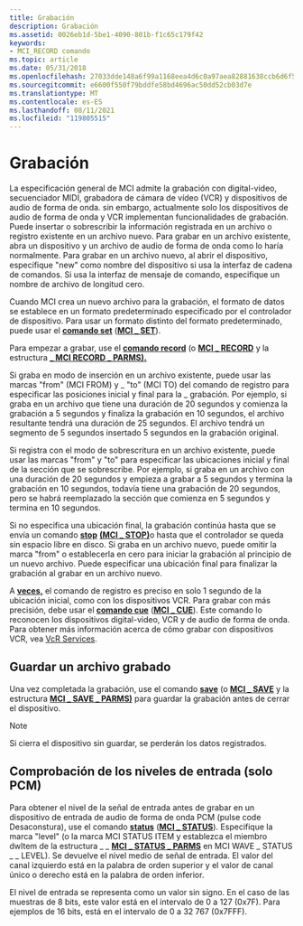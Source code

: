 ```yaml
---
title: Grabación
description: Grabación
ms.assetid: 0026eb1d-5be1-4090-801b-f1c65c179f42
keywords:
- MCI_RECORD comando
ms.topic: article
ms.date: 05/31/2018
ms.openlocfilehash: 27033dde148a6f99a1168eea4d6c0a97aea82881638ccb6d6f5535632e897148
ms.sourcegitcommit: e6600f550f79bddfe58bd4696ac50dd52cb03d7e
ms.translationtype: MT
ms.contentlocale: es-ES
ms.lasthandoff: 08/11/2021
ms.locfileid: "119805515"
---
```

# <a name="recording"></a>Grabación

La especificación general de MCI admite la grabación con digital-video, secuenciador MIDI, grabadora de cámara de vídeo (VCR) y dispositivos de audio de forma de onda. sin embargo, actualmente solo los dispositivos de audio de forma de onda y VCR implementan funcionalidades de grabación. Puede insertar o sobrescribir la información registrada en un archivo o registro existente en un archivo nuevo. Para grabar en un archivo existente, abra un dispositivo y un archivo de audio de forma de onda como lo haría normalmente. Para grabar en un archivo nuevo, al abrir el dispositivo, especifique "new" como nombre del dispositivo si usa la interfaz de cadena de comandos. Si usa la interfaz de mensaje de comando, especifique un nombre de archivo de longitud cero.

Cuando MCI crea un nuevo archivo para la grabación, el formato de datos se establece en un formato predeterminado especificado por el controlador de dispositivo. Para usar un formato distinto del formato predeterminado, puede usar el [**comando set**](set.md) ([**MCI \_ SET**](mci-set.md)).

Para empezar a grabar, use el [**comando record**](record.md) (o [**MCI \_ RECORD**](mci-record.md) y la estructura [**\_ MCI RECORD \_ PARMS).**](mci-record-parms.md)

Si graba en modo de inserción en un archivo existente, puede usar las marcas "from" (MCI FROM) y \_ "to" (MCI TO) del comando de registro para especificar las posiciones inicial y final para la \_ grabación.  Por ejemplo, si graba en un archivo que tiene una duración de 20 segundos y comienza la grabación a 5 segundos y finaliza la grabación en 10 segundos, el archivo resultante tendrá una duración de 25 segundos. El archivo tendrá un segmento de 5 segundos insertado 5 segundos en la grabación original.

Si registra con el modo de sobrescritura en un archivo existente, puede usar las marcas "from" y "to" para especificar las ubicaciones inicial y final de la sección que se sobrescribe. Por ejemplo, si graba en un archivo con una duración de 20 segundos y empieza a grabar a 5 segundos y termina la grabación en 10 segundos, todavía tiene una grabación de 20 segundos, pero se habrá reemplazado la sección que comienza en 5 segundos y termina en 10 segundos.

Si no especifica una ubicación final, la grabación continúa hasta que se envía un comando [**stop**](stop.md) [**(MCI \_ STOP)**](mci-stop.md)o hasta que el controlador se queda sin espacio libre en disco. Si graba en un archivo nuevo, puede omitir la marca "from" o establecerla en cero para iniciar la grabación al principio de un nuevo archivo. Puede especificar una ubicación final para finalizar la grabación al grabar en un archivo nuevo.

A [**veces,**](record.md) el comando de registro es preciso en solo 1 segundo de la ubicación inicial, como con los dispositivos VCR. Para grabar con más precisión, debe usar el [**comando cue**](cue.md) ([**MCI \_ CUE**](mci-cue.md)). Este comando lo reconocen los dispositivos digital-video, VCR y de audio de forma de onda. Para obtener más información acerca de cómo grabar con dispositivos VCR, vea [VcR Services](vcr-services.md).

## <a name="saving-a-recorded-file"></a>Guardar un archivo grabado

Una vez completada la grabación, use el comando [**save**](save.md) (o [**MCI \_ SAVE**](mci-save.md) y la estructura [**MCI \_ SAVE \_ PARMS)**](mci-save-parms.md) para guardar la grabación antes de cerrar el dispositivo.

> [!Note]  
> Si cierra el dispositivo sin guardar, se perderán los datos registrados.

 

## <a name="checking-input-levels-pcm-only"></a>Comprobación de los niveles de entrada (solo PCM)

Para obtener el nivel de la señal de entrada antes de grabar en un dispositivo de entrada de audio de forma de onda PCM (pulse code Desaconstura), use el comando [**status**](status.md) ([**MCI \_ STATUS**](mci-status.md)). Especifique la marca "level" (o la marca MCI STATUS ITEM y establezca el miembro dwItem de la estructura \_ \_ [**MCI \_ STATUS \_ PARMS**](mci-status-parms.md) en MCI WAVE  \_ STATUS \_ \_ LEVEL). Se devuelve el nivel medio de señal de entrada. El valor del canal izquierdo está en la palabra de orden superior y el valor de canal único o derecho está en la palabra de orden inferior.

El nivel de entrada se representa como un valor sin signo. En el caso de las muestras de 8 bits, este valor está en el intervalo de 0 a 127 (0x7F). Para ejemplos de 16 bits, está en el intervalo de 0 a 32 767 (0x7FFF).

 

 




